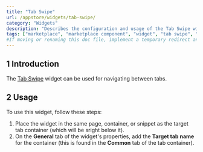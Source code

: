 ```yaml
---
title: "Tab Swipe"
url: /appstore/widgets/tab-swipe/
category: "Widgets"
description: "Describes the configuration and usage of the Tab Swipe widget, which is available in the Mendix Marketplace."
tags: ["marketplace", "marketplace component", "widget", "tab swipe", "platform support"]
#If moving or renaming this doc file, implement a temporary redirect and let the respective team know they should update the URL in the product. See Mapping to Products for more details.
---
```


## 1 Introduction

The [Tab Swipe](https://marketplace.mendix.com/link/component/78620/) widget can be used for navigating between tabs.

## 2 Usage

To use this widget, follow these steps:

1. Place the widget in the same page, container, or snippet as the target tab container (which will be sright below it).
2. On the **General** tab of the widget's properties, add the **Target tab name** for the container (this is found in the **Common** tab of the tab container).

